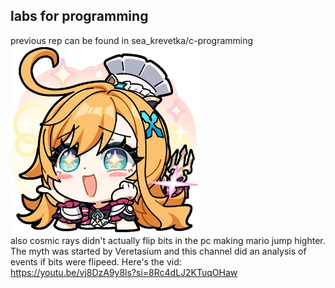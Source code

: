 ## labs for programming ##  
previous rep can be found in sea_krevetka/c-programming  
<img src="semester_2/stickers/escoffier.webp" alt="escoffier" width="300"/>  
also cosmic rays didn't actually flip bits in the pc making mario jump highter. The myth was started by Veretasium and this channel did an analysis of events if bits were flipeed.  Here's the vid:  
https://youtu.be/vj8DzA9y8ls?si=8Rc4dLJ2KTuqOHaw
